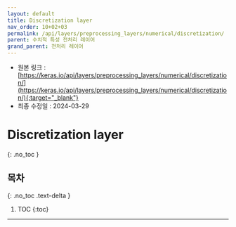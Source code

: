 ```yaml
---
layout: default
title: Discretization layer
nav_order: 10+02+03
permalink: /api/layers/preprocessing_layers/numerical/discretization/
parent: 수치적 특성 전처리 레이어
grand_parent: 전처리 레이어
---
```


* 원본 링크 : [https://keras.io/api/layers/preprocessing_layers/numerical/discretization/](https://keras.io/api/layers/preprocessing_layers/numerical/discretization/){:target="_blank"}
* 최종 수정일 : 2024-03-29

# Discretization layer
{: .no_toc }

## 목차
{: .no_toc .text-delta }

1. TOC
{:toc}

---
